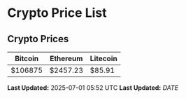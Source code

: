 # Crypto Price List

## Crypto Prices
| Bitcoin | Ethereum | Litecoin |
| ------- | -------- | -------- |
| $106875 | $2457.23 | $85.91 |
**Last Updated:** 2025-07-01 05:52 UTC
**Last Updated:** $DATE$
